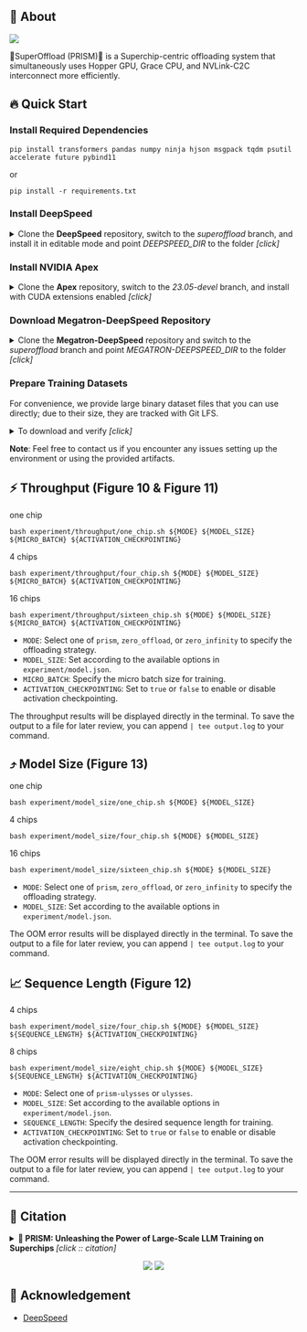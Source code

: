 ## 📙 About

[![](https://img.shields.io/pypi/l/nnsmith)](https://github.com/ise-uiuc/nnsmith/blob/main/LICENSE)

🌟SuperOffload (PRISM)🌟 is a Superchip-centric offloading system that simultaneously uses Hopper GPU, Grace CPU, and NVLink-C2C interconnect more efficiently.

## 🔥 Quick Start

### Install Required Dependencies

```
pip install transformers pandas numpy ninja hjson msgpack tqdm psutil accelerate future pybind11
```
or
```
pip install -r requirements.txt
```

### Install DeepSpeed
<details><summary>Clone the <b>DeepSpeed</b> repository, switch to the <i>superoffload</i> branch, and install it in editable mode and point <i>DEEPSPEED_DIR</i> to the folder <i>[click]</i></summary>

<div>

```
git clone https://github.com/Supercomputing-System-AI-Lab/DeepSpeed.git
cd DeepSpeed
git checkout superoffload
pip install -e .
export DEEPSPEED_DIR="$PWD"
```

</div>
</details>

### Install NVIDIA Apex
<details><summary>Clone the <b>Apex</b> repository, switch to the <i>23.05-devel</i> branch, and install with CUDA extensions enabled <i>[click]</i></summary>

<div>

```
git clone https://github.com/NVIDIA/apex
cd apex
git checkout 23.05-devel
pip install -r requirements.txt
pip install --global-option="--cpp_ext" --global-option="--cuda_ext" --no-cache -v --disable-pip-version-check --no-build-isolation .
```

</div>
</details>


### Download Megatron-DeepSpeed Repository
<details><summary>Clone the <b>Megatron-DeepSpeed</b> repository and switch to the <i>superoffload</i> branch and point <i>MEGATRON-DEEPSPEED_DIR</i> to the folder <i>[click]</i></summary>

<div>

```
git clone https://github.com/Supercomputing-System-AI-Lab/Megatron-DeepSpeed.git
git checkout superoffload
export MEGATRON_DEEPSPEED_DIR="$PWD"
```

</div>
</details>


### Prepare Training Datasets
For convenience, we provide large binary dataset files that you can use directly; due to their size, they are tracked with Git LFS. 
<details><summary>To download and verify <i>[click]</i></summary>

<div>

```bash
# 1. Install Git LFS
# Ubuntu/Debian:
sudo apt-get install git-lfs
# macOS (Homebrew):
brew install git-lfs

# 2. Initialize Git LFS and pull the data
git lfs install
git lfs pull

# 3. Verify the dataset
ls training_datasets/gpt2_text_document.bin  # should be ~400MB
```

</div>
</details>

**Note**: Feel free to contact us if you encounter any issues setting up the environment or using the provided artifacts.

## ⚡ Throughput (Figure 10 & Figure 11)

one chip
```
bash experiment/throughput/one_chip.sh ${MODE} ${MODEL_SIZE} ${MICRO_BATCH} ${ACTIVATION_CHECKPOINTING}
```

4 chips
```
bash experiment/throughput/four_chip.sh ${MODE} ${MODEL_SIZE} ${MICRO_BATCH} ${ACTIVATION_CHECKPOINTING}
```

16 chips
```
bash experiment/throughput/sixteen_chip.sh ${MODE} ${MODEL_SIZE} ${MICRO_BATCH} ${ACTIVATION_CHECKPOINTING}
```

- `MODE`: Select one of `prism`, `zero_offload`, or `zero_infinity` to specify the offloading strategy.
- `MODEL_SIZE`: Set according to the available options in `experiment/model.json`.
- `MICRO_BATCH`: Specify the micro batch size for training.
- `ACTIVATION_CHECKPOINTING`: Set to `true` or `false` to enable or disable activation checkpointing.

The throughput results will be displayed directly in the terminal. To save the output to a file for later review, you can append `| tee output.log` to your command.


## ⤴️ Model Size (Figure 13)

one chip
```
bash experiment/model_size/one_chip.sh ${MODE} ${MODEL_SIZE} 
```

4 chips
```
bash experiment/model_size/four_chip.sh ${MODE} ${MODEL_SIZE} 
```

16 chips
```
bash experiment/model_size/sixteen_chip.sh ${MODE} ${MODEL_SIZE}
```

- `MODE`: Select one of `prism`, `zero_offload`, or `zero_infinity` to specify the offloading strategy.
- `MODEL_SIZE`: Set according to the available options in `experiment/model.json`.

The OOM error results will be displayed directly in the terminal. To save the output to a file for later review, you can append `| tee output.log` to your command.

## 📈 Sequence Length (Figure 12)

4 chips
```
bash experiment/model_size/four_chip.sh ${MODE} ${MODEL_SIZE} ${SEQUENCE_LENGTH} ${ACTIVATION_CHECKPOINTING}
```

8 chips
```
bash experiment/model_size/eight_chip.sh ${MODE} ${MODEL_SIZE} ${SEQUENCE_LENGTH} ${ACTIVATION_CHECKPOINTING}
```

- `MODE`: Select one of `prism-ulysses` or `ulysses`.
- `MODEL_SIZE`: Set according to the available options in `experiment/model.json`.
- `SEQUENCE_LENGTH`: Specify the desired sequence length for training.
- `ACTIVATION_CHECKPOINTING`: Set to `true` or `false` to enable or disable activation checkpointing.

The OOM error results will be displayed directly in the terminal. To save the output to a file for later review, you can append `| tee output.log` to your command.

---

## 📜 Citation

<details><summary><b> 📜 PRISM: Unleashing the Power of Large-Scale LLM Training on Superchips </b> <i>[click :: citation]</i></summary>
<div>

```bibtex
@inproceedings{lian2026prism,
  title = {PRISM: Unleashing the Power of Large-Scale LLM Training on Superchips},
  author = {Lian, Xinyu and Tanaka, Masahiro and Ruwase, Olatunji and Zhang, Minjia},
  booktitle = {Proceedings of the 31st ACM International Conference on Architectural Support for Programming Languages and Operating System},
  year = {2026}
}
```

</div>
</details>

<p align="center">
    <a href="https://www.asplos-conference.org/asplos2026/"><img src="https://img.shields.io/badge/Paper-ASPLOS'26-a55fed.svg"></a>
    <a href="https://github.com/Supercomputing-System-AI-Lab/SuperOffload"><img src="https://img.shields.io/badge/artifact-git-black.svg"></a>
</p>


## 🙏 Acknowledgement

- [DeepSpeed](https://github.com/deepspeedai/DeepSpeed)
